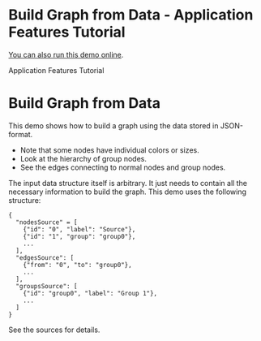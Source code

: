 <!--
 //////////////////////////////////////////////////////////////////////////////
 // @license
 // This file is part of yFiles for HTML 2.5.0.2.
 // Use is subject to license terms.
 //
 // Copyright (c) 2000-2022 by yWorks GmbH, Vor dem Kreuzberg 28,
 // 72070 Tuebingen, Germany. All rights reserved.
 //
 //////////////////////////////////////////////////////////////////////////////
-->
# Build Graph from Data - Application Features Tutorial

[You can also run this demo online](https://live.yworks.com/demos/03-tutorial-application-features/building-graph-from-data/index.html).

Application Features Tutorial

# Build Graph from Data

This demo shows how to build a graph using the data stored in JSON-format.

- Note that some nodes have individual colors or sizes.
- Look at the hierarchy of group nodes.
- See the edges connecting to normal nodes and group nodes.

The input data structure itself is arbitrary. It just needs to contain all the necessary information to build the graph. This demo uses the following structure:

```
{
  "nodesSource" = [
    {"id": "0", "label": "Source"},
    {"id": "1", "group": "group0"},
    ...
  ],
  "edgesSource": [
    {"from": "0", "to": "group0"},
    ...
  ],
  "groupsSource": [
    {"id": "group0", "label": "Group 1"},
    ...
  ]
}

```

See the sources for details.
